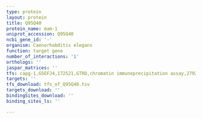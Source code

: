 ```yaml
---
type: protein
layout: protein
title: Q95Q40
protein_name: mam-1
uniprot_accession: Q95Q40
ncbi_gene_id: '-'
organism: Caenorhabditis elegans
function: target gene
number_of_interactions: '1'
orthologs: ''
jaspar_matrices: ''
tfs: capg-1,G5EFJ4,172521,GTRD,chromatin immunoprecipitation assay,27924024%5Buid%5D,No
targets: ''
tfs_download: tfs_of_Q95Q40.tsv
targets_download: ''
bindingSites_download: ''
binding_sites_ls: ''

---
```

